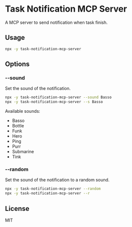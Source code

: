 # Task Notification MCP Server

A MCP server to send notification when task finish.

## Usage

```bash
npx -y task-notification-mcp-server
```

## Options

### --sound

Set the sound of the notification.

```bash
npx -y task-notification-mcp-server --sound Basso
npx -y task-notification-mcp-server --s Basso

```

Available sounds:

- Basso
- Bottle
- Funk
- Hero
- Ping
- Purr
- Submarine
- Tink

### --random

Set the sound of the notification to a random sound.

```bash
npx -y task-notification-mcp-server --random
npx -y task-notification-mcp-server --r
```

## License

MIT